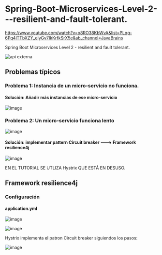 # Spring-Boot-Microservices-Level-2---resilient-and-fault-tolerant.

https://www.youtube.com/watch?v=o8RO38KbWvA&list=PLqq-6Pq4lTTbXZY_elyGv7IkKrfkSrX5e&ab_channel=JavaBrains

Spring Boot Microservices Level 2 - resilient and fault tolerant.


![api externa](https://user-images.githubusercontent.com/52107919/187950397-c35f37fb-841f-4b0f-a723-8027d5ff59a9.png)

## Problemas típicos

### Problema 1: Instancia de un micro-servicio no funciona.

#### Solución: Añadir más instancias de ese micro-servicio

![image](https://user-images.githubusercontent.com/52107919/188092930-875184b7-2163-413a-ba56-cca16a1540bb.png)


### Problema 2: Un micro-servicio funciona lento

![image](https://user-images.githubusercontent.com/52107919/188094019-adfd21b8-0f58-4512-98fd-fdad0215685f.png)

#### Solución: implementar pattern Circuit breaker ---> Framework resilience4j


![image](https://user-images.githubusercontent.com/52107919/188104199-8c5dca76-7b72-4f86-bdba-8a18e4523aa8.png)

EN EL TUTORIAL SE UTLIZA Hystrix QUE ESTÁ EN DESUSO.

## Framework resilience4j

### Configuración

#### application.yml
![image](https://user-images.githubusercontent.com/52107919/188126224-a6edca76-aecb-4ac9-879a-3b2bc2be4cae.png)

![image](https://user-images.githubusercontent.com/52107919/188109604-ef720161-15c2-4745-b861-50bed5b152c1.png)

Hystrix implementa el patron Circuit breaker siguiendos los pasos:

![image](https://user-images.githubusercontent.com/52107919/188109253-9ebfcee7-e8a7-4486-a8c2-935ba74e0fb2.png)




